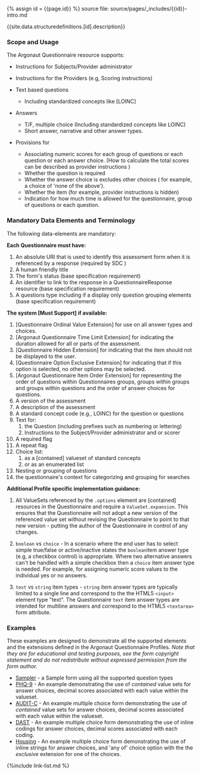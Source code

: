 {% assign id = {{page.id}} %}
source file: source/pages/\_includes/{{id}}-intro.md

{{site.data.structuredefinitions.[id].description}}

### Scope and Usage

The Argonaut Questionnaire resource supports:

- Instructions for Subjects/Provider administrator
- Instructions for the Providers (e.g, Scoring instructions)
- Text based questions
  - Including standardized concepts like [LOINC]
- Answers
  - T/F, multiple choice (Including standardized concepts like LOINC)
  - Short answer, narrative and other answer types.

- Provisions for

  - Associating numeric scores for each group of questions or each question or each answer choice.  (How to calculate the total scores can be described as provider instructions )
  -  Whether the question is required
  -  Whether the answer choice is excludes other choices ( for example, a choice of 'none of the above').
  -  Whether the item (for example, provider instructions is hidden)
  -  Indication for how much time is allowed for the questionnaire, group of questions or each question.

### Mandatory Data Elements and Terminology

The following data-elements are mandatory:

**Each Questionnaire must have:**

1. An absolute URI that is used to identify this assessment form when it is referenced by a response (required by SDC )
1. A human friendly title
1. The form's status (base specification requirement)
1. An identifier to link to the response in a QuestionnaireResponse resource  (base specification requirement)
1. A questions type including if a display only  question grouping elements (base specification requirement)

**The system [Must Support] if available:**

1. [Questionnaire Ordinal Value Extension] for use on all answer types and choices.
1. [Argonaut Questionnaire Time Limit Extension] for indicating the duration allowed for all or parts of the assessment.
1. [Questionnaire Hidden Extension] for indicating that the item should not be displayed to the user.
1. [Questionnaire Option Exclusive Extension] for indicating that if this option is selected, no other options may be selected.
1. [Argonaut Questionnaire Item Order Extension] for representing the order of questions within Questionnaires groups, groups within groups and groups within questions and the order of answer choices for questions.
1. A version of the assessment
1. A description of the assessment
1. A standard concept code (e.g., LOINC) for the question or questions
1. Text for:
    1. the Question (including prefixes such as numbering or lettering)
    1. Instructions to the Subject/Provider administrator and or scorer
1. A required flag
1. A repeat flag
1. Choice list:
   1. as a [contained] valueset of standard concepts
   1. or as an enumerated list
1. Nesting or grouping of questions
1. the questionnaire's context for categorizing and grouping for searches

<!--

**What about these?**
- Questionnaire.identifier
- Questionnaire.date
- Questionnaire.publisher
- Questionnaire.jurisdiction
- Questionnaire.contact
- Questionnaire.copyright
- Questionnaire.code
- Questionnaire.item.definition
- Questionnaire.item.readOnly
- Questionnaire.item.maxLength
- Questionnaire.item.initial[x]

Extensions:

- [questionnaire-maxOccurs]
- [questionnaire-minOccurs]

-->

**Additional Profile specific implementation guidance:**

1. All ValueSets referenced by the `.options` element are [contained] resources in the Questionnaire and require a `ValueSet.expansion`.  This ensures that the Questionnaire will not adopt a new version of the referenced value set without revising the Questionnaire to point to that new version - putting the author of the Questionnaire in control of any changes.

1. `boolean` vs `choice` - In a scenario where the end user has to select simple true/false or active/inactive states the `boolean`item answer type (e.g, a checkbox control) is appropriate.  Where two alternative answers can't be handled with a simple checkbox then a `choice` item answer type is needed. For example, for assigning numeric score values to the individual yes or no answers.
1. `text` vs `string` item types  - `string` item answer types are typically limited to a single line and correspond to the the HTML5 `<input>` element type "text".  The Questionnaire `text` item answer types are intended for multiline answers and correspond to the HTML5 `<textarea>` form attribute.


### Examples

These examples are designed to demonstrate all the supported elements and the extensions defined in the Argonaut Questionnaire Profiles.  *Note that they are for educational and testing purposes, see the form copyright statement and do not redistribute without expressed permission from the form author.*

<!-- {% raw %} {% include list-simple-questionnaires.xhtml %}{% endraw %} -->
- [Sampler](Questionnaire-questionnaire-example-sampler.html) - a Sample form using all the supported question types
- [PHQ-9](Questionnaire-questionnaire-example-phq9.html) - An example demonstrating the use of *contained* value sets for answer choices, decimal scores associated with each value within the valueset.
- [AUDIT-C](Questionnaire-questionnaire-example-audit-c.html) - An example multiple choice form demonstrating the use of *contained* value sets for answer choices, decimal scores associated with each value within the valueset.
- [DAST](Questionnaire-questionnaire-example-dast.html) - An example multiple choice form demonstrating the use of inline codings for answer choices, decimal scores associated with each coding.
- [Housing](Questionnaire-questionnaire-example-housing.html) - An example multiple choice form demonstrating the use of inline strings for answer choices, and 'any of' choice option with the the *exclusive* extension for one of the choices.
<!--
- [ASQ3](Questionnaire-questionnaire-example-asq3.html) - An example multiple choice form demonstrating the use of inline codings for answer choices, decimal scores associated with each coding, the *hidden* extension to indicate that provider instruction should not be displayed to the end user.
-->

{%include link-list.md %}
